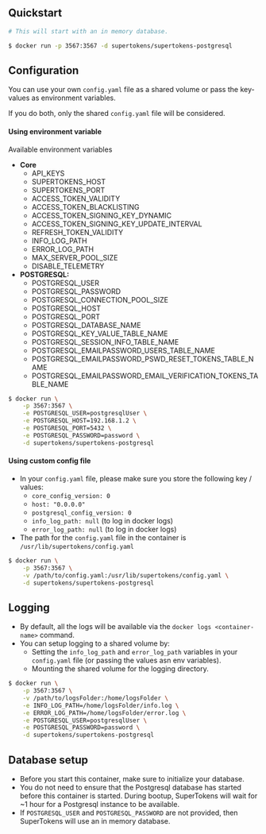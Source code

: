 ## Quickstart
```bash
# This will start with an in memory database.

$ docker run -p 3567:3567 -d supertokens/supertokens-postgresql
```

## Configuration
You can use your own `config.yaml` file as a shared volume or pass the key-values as environment variables. 

If you do both, only the shared `config.yaml` file will be considered.
  
#### Using environment variable
Available environment variables
- **Core**
	- API\_KEYS
	- SUPERTOKENS\_HOST
	- SUPERTOKENS\_PORT
	- ACCESS\_TOKEN\_VALIDITY
	- ACCESS\_TOKEN\_BLACKLISTING
	- ACCESS\_TOKEN\_SIGNING\_KEY\_DYNAMIC
	- ACCESS\_TOKEN\_SIGNING\_KEY\_UPDATE\_INTERVAL
	- REFRESH\_TOKEN\_VALIDITY
	- INFO\_LOG\_PATH
	- ERROR\_LOG\_PATH
    - MAX\_SERVER\_POOL\_SIZE
	- DISABLE\_TELEMETRY
- **POSTGRESQL:**	
	- POSTGRESQL\_USER
	- POSTGRESQL\_PASSWORD
	- POSTGRESQL\_CONNECTION\_POOL\_SIZE
	- POSTGRESQL\_HOST
	- POSTGRESQL\_PORT
	- POSTGRESQL\_DATABASE\_NAME
	- POSTGRESQL\_KEY\_VALUE\_TABLE\_NAME
	- POSTGRESQL\_SESSION\_INFO\_TABLE\_NAME
	- POSTGRESQL\_EMAILPASSWORD\_USERS\_TABLE\_NAME
	- POSTGRESQL\_EMAILPASSWORD\_PSWD\_RESET\_TOKENS\_TABLE\_NAME
	- POSTGRESQL\_EMAILPASSWORD\_EMAIL\_VERIFICATION\_TOKENS\_TABLE\_NAME
  

```bash
$ docker run \
	-p 3567:3567 \
	-e POSTGRESQL_USER=postgresqlUser \
	-e POSTGRESQL_HOST=192.168.1.2 \
	-e POSTGRESQL_PORT=5432 \
	-e POSTGRESQL_PASSWORD=password \
	-d supertokens/supertokens-postgresql
```

#### Using custom config file
- In your `config.yaml` file, please make sure you store the following key / values:
  - `core_config_version: 0`
  - `host: "0.0.0.0"`
  - `postgresql_config_version: 0`
  - `info_log_path: null` (to log in docker logs)
  - `error_log_path: null` (to log in docker logs)
- The path for the `config.yaml` file in the container is `/usr/lib/supertokens/config.yaml`

```bash
$ docker run \
	-p 3567:3567 \
	-v /path/to/config.yaml:/usr/lib/supertokens/config.yaml \
	-d supertokens/supertokens-postgresql
```

## Logging
- By default, all the logs will be available via the `docker logs <container-name>` command.
- You can setup logging to a shared volume by:
	- Setting the `info_log_path` and `error_log_path` variables in your `config.yaml` file (or passing the values asn env variables).
	- Mounting the shared volume for the logging directory.

```bash
$ docker run \
	-p 3567:3567 \
	-v /path/to/logsFolder:/home/logsFolder \
	-e INFO_LOG_PATH=/home/logsFolder/info.log \
	-e ERROR_LOG_PATH=/home/logsFolder/error.log \
	-e POSTGRESQL_USER=postgresqlUser \
	-e POSTGRESQL_PASSWORD=password \
	-d supertokens/supertokens-postgresql
```

## Database setup
- Before you start this container, make sure to initialize your database.
- You do not need to ensure that the Postgresql database has started before this container is started. During bootup, SuperTokens will wait for ~1 hour for a Postgresql instance to be available.
- If ```POSTGRESQL_USER``` and ```POSTGRESQL_PASSWORD``` are not provided, then SuperTokens will use an in memory database.